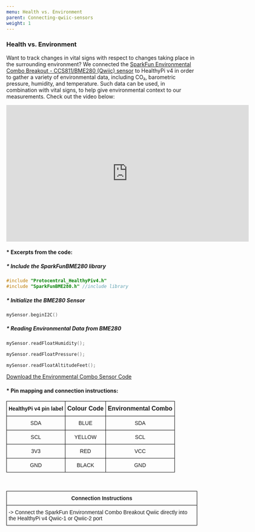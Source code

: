 ```yaml
---
menu: Health vs. Environment
parent: Connecting-qwiic-sensors
weight: 1
---
```

### Health vs. Environment

Want to track changes in vital signs with respect to changes taking place in the surrounding environment? We connected the [SparkFun Environmental Combo Breakout - CCS811/BME280 (Qwiic) sensor](https://www.sparkfun.com/products/14348) to HealthyPi v4 in order to gather a variety of environmental data, including CO₂, barometric pressure, humidity, and temperature. Such data can be used, in combination with vital signs, to help give environmental context to our measurements. Check out the video below:

<iframe src="https://player.vimeo.com/video/367597907" width="640" height="360" frameborder="0" allow="autoplay; fullscreen" allowfullscreen></iframe>

#### * Excerpts from the code:

##### * Include the SparkFunBME280 library

```c
#include "Protocentral_HealthyPiv4.h"
#include "SparkFunBME280.h" //include library
```
##### * Initialize the BME280 Sensor
```c
mySensor.beginI2C()

```
##### * Reading Environmental Data from BME280

```c
mySensor.readFloatHumidity();

mySensor.readFloatPressure();

mySensor.readFloatAltitudeFeet();

```


[Download the Environmental Combo Sensor Code](https://github.com/Protocentral)

#### * Pin mapping and connection instructions:

<style type="text/css">
.tg  {border-collapse:collapse;border-spacing:0;}
.tg td{font-family:Arial, sans-serif;font-size:14px;padding:10px 5px;border-style:solid;border-width:1px;overflow:hidden;word-break:normal;border-color:black;}
.tg th{font-family:Arial, sans-serif;font-size:14px;font-weight:normal;padding:10px 5px;border-style:solid;border-width:1px;overflow:hidden;word-break:normal;border-color:black;}
.tg .tg-baqh{text-align:center;vertical-align:top}
.tg .tg-s268{text-align:left}
.tg .tg-nk0m{font-size:16px;font-family:Tahoma, Geneva, sans-serif !important;;text-align:left;vertical-align:top}
</style>
<table class="tg">
  <tr>
    <th class="tg-s268"><span style="font-weight:600">HealthyPi v4 pin label</span></th>
    <th class="tg-nk0m"><span style="font-weight:bold">Colour Code</span></th>
    <th class="tg-nk0m"><span style="font-weight:bold">Environmental Combo</span></th>
  </tr>
  <tr>
    <td class="tg-baqh">SDA</td>
    <td class="tg-baqh">BLUE</td>
    <td class="tg-baqh">SDA</td>
  </tr>
  <tr>
    <td class="tg-baqh">SCL</td>
    <td class="tg-baqh">YELLOW</td>
    <td class="tg-baqh">SCL</td>
  </tr>
  <tr>
    <td class="tg-baqh">3V3</td>
    <td class="tg-baqh">RED</td>
    <td class="tg-baqh">VCC</td>
  </tr>
  <tr>
    <td class="tg-baqh">GND</td>
    <td class="tg-baqh">BLACK</td>
    <td class="tg-baqh">GND</td>
  </tr>
</table>

&ensp;

<style type="text/css">
.tg  {border-collapse:collapse;border-spacing:0;}
.tg td{font-family:Arial, sans-serif;font-size:14px;padding:10px 5px;border-style:solid;border-width:1px;overflow:hidden;word-break:normal;border-color:black;}
.tg th{font-family:Arial, sans-serif;font-size:14px;font-weight:normal;padding:10px 5px;border-style:solid;border-width:1px;overflow:hidden;word-break:normal;border-color:black;}
.tg .tg-s6z2{text-align:center}
.tg .tg-0lax{text-align:left;vertical-align:top}
</style>
<table class="tg">
  <tr>
    <th class="tg-s6z2"><span style="font-weight:bold">Connection Instructions</span></th>
  </tr>
  <tr>
    <td class="tg-0lax">-> Connect the SparkFun Environmental Combo Breakout Qwiic directly into the HealthyPi v4 Qwiic-1 or Qwiic-2 port</td>
  </tr>
</table>
